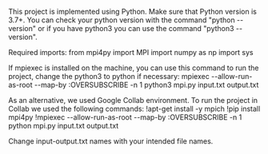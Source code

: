 This project is implemented using Python. 
Make sure that Python version is 3.7+. You can check your python version with the command "python --version" or if you have python3 you can use the command "python3 --version".

Required imports:
from mpi4py import MPI
import numpy as np
import sys

If mpiexec is installed on the machine, you can use this command to run the project, change the python3 to python if necessary:
mpiexec --allow-run-as-root --map-by :OVERSUBSCRIBE -n 1 python3 mpi.py input.txt output.txt

As an alternative, we used Google Collab environment. To run the project in Collab we used the following commands:
!apt-get install -y mpich
!pip install mpi4py
!mpiexec --allow-run-as-root --map-by :OVERSUBSCRIBE -n 1 python mpi.py input.txt output.txt

Change input-output.txt names with your intended file names.



